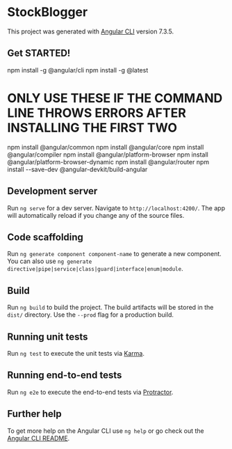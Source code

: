 # StockBlogger

This project was generated with [Angular CLI](https://github.com/angular/angular-cli) version 7.3.5.

## Get STARTED!
npm install -g @angular/cli
npm install -g @latest
# ONLY USE THESE IF THE COMMAND LINE THROWS ERRORS AFTER INSTALLING THE FIRST TWO
npm install @angular/common
npm install @angular/core
npm install @angular/compiler
npm install @angular/platform-browser
npm install @angular/platform-browser-dynamic
npm install @angular/router
npm install --save-dev @angular-devkit/build-angular

## Development server

Run `ng serve` for a dev server. Navigate to `http://localhost:4200/`. The app will automatically reload if you change any of the source files.

## Code scaffolding

Run `ng generate component component-name` to generate a new component. You can also use `ng generate directive|pipe|service|class|guard|interface|enum|module`.

## Build

Run `ng build` to build the project. The build artifacts will be stored in the `dist/` directory. Use the `--prod` flag for a production build.

## Running unit tests

Run `ng test` to execute the unit tests via [Karma](https://karma-runner.github.io).

## Running end-to-end tests

Run `ng e2e` to execute the end-to-end tests via [Protractor](http://www.protractortest.org/).

## Further help

To get more help on the Angular CLI use `ng help` or go check out the [Angular CLI README](https://github.com/angular/angular-cli/blob/master/README.md).
